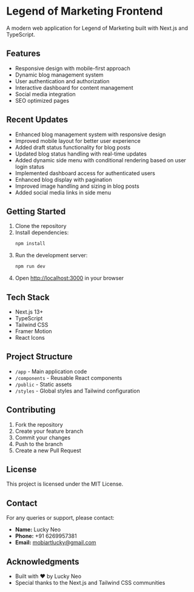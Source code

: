# Legend of Marketing Frontend

A modern web application for Legend of Marketing built with Next.js and TypeScript.

## Features

- Responsive design with mobile-first approach
- Dynamic blog management system
- User authentication and authorization
- Interactive dashboard for content management
- Social media integration
- SEO optimized pages

## Recent Updates

- Enhanced blog management system with responsive design
- Improved mobile layout for better user experience
- Added draft status functionality for blog posts
- Updated blog status handling with real-time updates
- Added dynamic side menu with conditional rendering based on user login status
- Implemented dashboard access for authenticated users
- Enhanced blog display with pagination
- Improved image handling and sizing in blog posts
- Added social media links in side menu

## Getting Started

1. Clone the repository
2. Install dependencies:
   ```bash
   npm install
   ```
3. Run the development server:
   ```bash
   npm run dev
   ```
4. Open [http://localhost:3000](http://localhost:3000) in your browser

## Tech Stack

- Next.js 13+
- TypeScript
- Tailwind CSS
- Framer Motion
- React Icons

## Project Structure

- `/app` - Main application code
- `/components` - Reusable React components
- `/public` - Static assets
- `/styles` - Global styles and Tailwind configuration

## Contributing

1. Fork the repository
2. Create your feature branch
3. Commit your changes
4. Push to the branch
5. Create a new Pull Request

## License

This project is licensed under the MIT License.

## Contact

For any queries or support, please contact:

- **Name:** Lucky Neo
- **Phone:** +91 6269957381
- **Email:** mobiartlucky@gmail.com

## Acknowledgments

- Built with ❤️ by Lucky Neo
- Special thanks to the Next.js and Tailwind CSS communities 